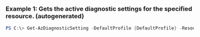 ### Example 1: Gets the active diagnostic settings for the specified resource. (autogenerated)
```powershell
PS C:\> Get-AzDiagnosticSetting -DefaultProfile {DefaultProfile} -ResourceId /subscriptions/00000000-0000-0000-0000-000000000000/ResourceGroups/ContosoRG/providers/microsoft.keyvault/KeyVaults/ContosoKeyVault
```


